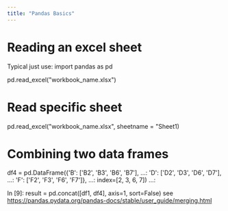 ```yaml
---
title: "Pandas Basics"
---
```


# Reading an excel sheet
Typical just use:
import pandas as pd

pd.read_excel("workbook_name.xlsx")

# Read specific sheet
pd.read_excel("workbook_name.xlsx", sheetname = "Sheet1)





# Combining two data frames 
 df4 = pd.DataFrame({'B': ['B2', 'B3', 'B6', 'B7'],
   ...:                     'D': ['D2', 'D3', 'D6', 'D7'],
   ...:                     'F': ['F2', 'F3', 'F6', 'F7']},
   ...:                    index=[2, 3, 6, 7])
   ...: 

In [9]: result = pd.concat([df1, df4], axis=1, sort=False)
see https://pandas.pydata.org/pandas-docs/stable/user_guide/merging.html


